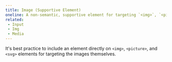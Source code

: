 ```yaml
---
title: Image (Supportive Element)
oneline: A non-semantic, supportive element for targeting `<img>`, `<picture>`, or `<svg>` elements.
related:
 - Input
 - Img
 - Media
---
```


It's best practice to include an element directly on `<img>`, `<picture>`, and `<svg>` elements for targeting the images themselves.
